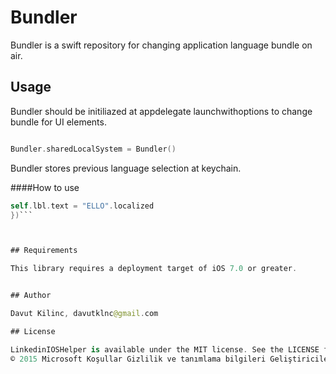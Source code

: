 # Bundler



Bundler is a swift repository for changing application language bundle on air.

## Usage

Bundler should be initiliazed at appdelegate launchwithoptions to change bundle for UI elements.

```Swift

Bundler.sharedLocalSystem = Bundler()

```


Bundler stores previous language selection at keychain. 


####How to use

```Swift Bundler.sharedLocalSystem?.setLanguageWithBlock(.EN, completion: { (settedLanguage) -> () in
self.lbl.text = "ELLO".localized 
})```



## Requirements

This library requires a deployment target of iOS 7.0 or greater.


## Author

Davut Kilinc, davutklnc@gmail.com

## License

LinkedinIOSHelper is available under the MIT license. See the LICENSE file for more info.
© 2015 Microsoft Koşullar Gizlilik ve tanımlama bilgileri Geliştiriciler Türkçe
